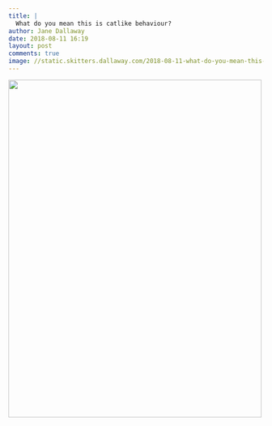 ```yaml
---
title: |
  What do you mean this is catlike behaviour?
author: Jane Dallaway
date: 2018-08-11 16:19
layout: post
comments: true
image: //static.skitters.dallaway.com/2018-08-11-what-do-you-mean-this-is-catlike-behaviour-thumb-1-IMG-5743.JPG
---
```


<div>
        <a href="//static.skitters.dallaway.com/2018-08-11-what-do-you-mean-this-is-catlike-behaviour-fullsize-1-IMG-5743.JPG">
          <img src="//static.skitters.dallaway.com/2018-08-11-what-do-you-mean-this-is-catlike-behaviour-thumb-1-IMG-5743.JPG" width="500" height="667"/>
        </a>
      </div>


  
      